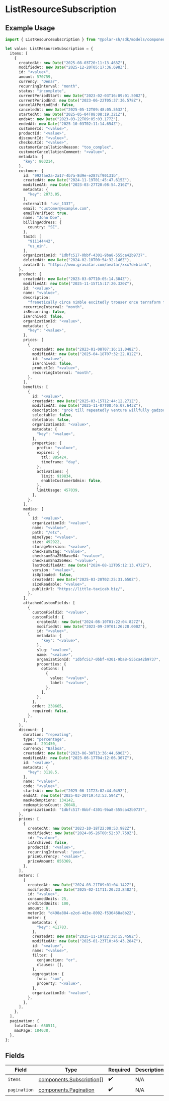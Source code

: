 # ListResourceSubscription

## Example Usage

```typescript
import { ListResourceSubscription } from "@polar-sh/sdk/models/components/listresourcesubscription.js";

let value: ListResourceSubscription = {
  items: [
    {
      createdAt: new Date("2025-08-03T20:11:13.463Z"),
      modifiedAt: new Date("2025-12-20T05:17:36.698Z"),
      id: "<value>",
      amount: 570759,
      currency: "Denar",
      recurringInterval: "month",
      status: "incomplete",
      currentPeriodStart: new Date("2023-02-03T16:09:01.508Z"),
      currentPeriodEnd: new Date("2023-06-22T05:37:36.578Z"),
      cancelAtPeriodEnd: false,
      canceledAt: new Date("2025-05-12T09:48:05.553Z"),
      startedAt: new Date("2025-05-04T08:08:19.321Z"),
      endsAt: new Date("2023-03-22T09:05:03.177Z"),
      endedAt: new Date("2025-10-03T02:11:14.654Z"),
      customerId: "<value>",
      productId: "<value>",
      discountId: "<value>",
      checkoutId: "<value>",
      customerCancellationReason: "too_complex",
      customerCancellationComment: "<value>",
      metadata: {
        "key": 803214,
      },
      customer: {
        id: "992fae2a-2a17-4b7a-8d9e-e287cf90131b",
        createdAt: new Date("2024-11-19T01:45:47.615Z"),
        modifiedAt: new Date("2023-03-27T20:08:54.216Z"),
        metadata: {
          "key": 2073.05,
        },
        externalId: "usr_1337",
        email: "customer@example.com",
        emailVerified: true,
        name: "John Doe",
        billingAddress: {
          country: "SE",
        },
        taxId: [
          "911144442",
          "us_ein",
        ],
        organizationId: "1dbfc517-0bbf-4301-9ba8-555ca42b9737",
        deletedAt: new Date("2024-02-10T00:54:32.146Z"),
        avatarUrl: "https://www.gravatar.com/avatar/xxx?d=blank",
      },
      product: {
        createdAt: new Date("2023-03-07T10:05:14.304Z"),
        modifiedAt: new Date("2025-11-15T15:17:20.320Z"),
        id: "<value>",
        name: "<value>",
        description:
          "frenetically circa nimble excitedly trouser once terraform flickering upwardly",
        recurringInterval: "month",
        isRecurring: false,
        isArchived: false,
        organizationId: "<value>",
        metadata: {
          "key": "<value>",
        },
        prices: [
          {
            createdAt: new Date("2023-01-08T07:16:11.048Z"),
            modifiedAt: new Date("2025-04-18T07:32:22.812Z"),
            id: "<value>",
            isArchived: false,
            productId: "<value>",
            recurringInterval: "month",
          },
        ],
        benefits: [
          {
            id: "<value>",
            createdAt: new Date("2025-03-15T12:44:12.271Z"),
            modifiedAt: new Date("2025-11-07T00:46:07.643Z"),
            description: "grok till repeatedly venture willfully gadzooks",
            selectable: false,
            deletable: false,
            organizationId: "<value>",
            metadata: {
              "key": "<value>",
            },
            properties: {
              prefix: "<value>",
              expires: {
                ttl: 885424,
                timeframe: "day",
              },
              activations: {
                limit: 919834,
                enableCustomerAdmin: false,
              },
              limitUsage: 457039,
            },
          },
        ],
        medias: [
          {
            id: "<value>",
            organizationId: "<value>",
            name: "<value>",
            path: "/etc",
            mimeType: "<value>",
            size: 492922,
            storageVersion: "<value>",
            checksumEtag: "<value>",
            checksumSha256Base64: "<value>",
            checksumSha256Hex: "<value>",
            lastModifiedAt: new Date("2024-08-12T05:12:13.472Z"),
            version: "<value>",
            isUploaded: false,
            createdAt: new Date("2025-03-20T02:25:31.650Z"),
            sizeReadable: "<value>",
            publicUrl: "https://little-taxicab.biz/",
          },
        ],
        attachedCustomFields: [
          {
            customFieldId: "<value>",
            customField: {
              createdAt: new Date("2024-08-10T01:22:04.827Z"),
              modifiedAt: new Date("2023-09-29T01:26:28.000Z"),
              id: "<value>",
              metadata: {
                "key": "<value>",
              },
              slug: "<value>",
              name: "<value>",
              organizationId: "1dbfc517-0bbf-4301-9ba8-555ca42b9737",
              properties: {
                options: [
                  {
                    value: "<value>",
                    label: "<value>",
                  },
                ],
              },
            },
            order: 238665,
            required: false,
          },
        ],
      },
      discount: {
        duration: "repeating",
        type: "percentage",
        amount: 291450,
        currency: "Balboa",
        createdAt: new Date("2023-06-30T13:36:44.690Z"),
        modifiedAt: new Date("2023-06-17T04:12:06.307Z"),
        id: "<value>",
        metadata: {
          "key": 3118.5,
        },
        name: "<value>",
        code: "<value>",
        startsAt: new Date("2025-06-11T23:02:44.049Z"),
        endsAt: new Date("2025-03-20T19:43:53.594Z"),
        maxRedemptions: 134142,
        redemptionsCount: 26048,
        organizationId: "1dbfc517-0bbf-4301-9ba8-555ca42b9737",
      },
      prices: [
        {
          createdAt: new Date("2023-10-18T22:08:53.982Z"),
          modifiedAt: new Date("2024-05-26T00:52:37.759Z"),
          id: "<value>",
          isArchived: false,
          productId: "<value>",
          recurringInterval: "year",
          priceCurrency: "<value>",
          priceAmount: 856369,
        },
      ],
      meters: [
        {
          createdAt: new Date("2024-03-21T09:01:04.142Z"),
          modifiedAt: new Date("2025-02-11T11:20:23.848Z"),
          id: "<value>",
          consumedUnits: 25,
          creditedUnits: 100,
          amount: 0,
          meterId: "d498a884-e2cd-4d3e-8002-f536468a8b22",
          meter: {
            metadata: {
              "key": 411783,
            },
            createdAt: new Date("2025-11-19T22:38:15.458Z"),
            modifiedAt: new Date("2025-01-23T10:46:43.284Z"),
            id: "<value>",
            name: "<value>",
            filter: {
              conjunction: "or",
              clauses: [],
            },
            aggregation: {
              func: "sum",
              property: "<value>",
            },
            organizationId: "<value>",
          },
        },
      ],
    },
  ],
  pagination: {
    totalCount: 650511,
    maxPage: 184038,
  },
};
```

## Fields

| Field                                                                | Type                                                                 | Required                                                             | Description                                                          |
| -------------------------------------------------------------------- | -------------------------------------------------------------------- | -------------------------------------------------------------------- | -------------------------------------------------------------------- |
| `items`                                                              | [components.Subscription](../../models/components/subscription.md)[] | :heavy_check_mark:                                                   | N/A                                                                  |
| `pagination`                                                         | [components.Pagination](../../models/components/pagination.md)       | :heavy_check_mark:                                                   | N/A                                                                  |